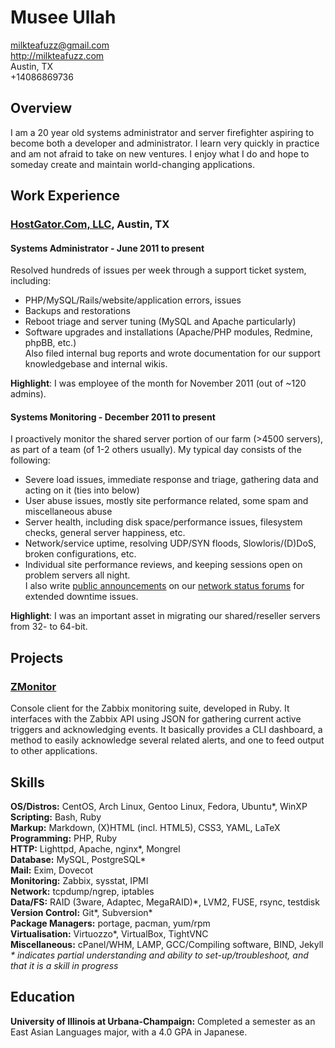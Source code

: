 # Musee Ullah

<milkteafuzz@gmail.com>  
<http://milkteafuzz.com>  
Austin, TX  
+14086869736  

## Overview

I am a 20 year old systems administrator and server firefighter aspiring to 
become both a developer and administrator. I learn very quickly in practice and am 
not afraid to take on new ventures. I enjoy what I do and hope to someday create 
and maintain world-changing applications.

## Work Experience

### [HostGator.Com, LLC][], Austin, TX

#### Systems Administrator - June 2011 to present

Resolved hundreds of issues per week through a support ticket system, including:  
- PHP/MySQL/Rails/website/application errors, issues  
- Backups and restorations  
- Reboot triage and server tuning (MySQL and Apache particularly)  
- Software upgrades and installations (Apache/PHP modules, Redmine, phpBB, etc.)  
Also filed internal bug reports and wrote documentation for our support 
knowledgebase and internal wikis.

**Highlight**: I was employee of the month for November 2011 (out of ~120 admins).

#### Systems Monitoring - December 2011 to present

I proactively monitor the shared server portion of our farm (>4500 servers), as
part of a team (of 1-2 others usually). My typical day consists of the following:  
- Severe load issues, immediate response and triage, gathering data and acting on it (ties into below)  
- User abuse issues, mostly site performance related, some spam and miscellaneous abuse  
- Server health, including disk space/performance issues, filesystem checks, general server happiness, etc.  
- Network/service uptime, resolving UDP/SYN floods, Slowloris/(D)DoS, broken configurations, etc.  
- Individual site performance reviews, and keeping sessions open on problem servers all night.  
I also write [public announcements][] on our [network status forums][] 
for extended downtime issues.

**Highlight**: I was an important asset in migrating our shared/reseller 
servers from 32- to 64-bit.

## Projects

### [ZMonitor][]

Console client for the Zabbix monitoring suite, developed in Ruby. It 
interfaces with the Zabbix API using JSON for gathering current active 
triggers and acknowledging events. It basically provides a CLI dashboard, 
a method to easily acknowledge several related alerts, and one to feed 
output to other applications.

## Skills

**OS/Distros:** CentOS, Arch Linux, Gentoo Linux, Fedora, Ubuntu\*, WinXP  
**Scripting:** Bash, Ruby  
**Markup:** Markdown, (X)HTML (incl. HTML5), CSS3, YAML, LaTeX  
**Programming:** PHP, Ruby  
**HTTP:** Lighttpd, Apache, nginx\*, Mongrel  
**Database:** MySQL, PostgreSQL\*  
**Mail:** Exim, Dovecot  
**Monitoring:** Zabbix, sysstat, IPMI  
**Network:** tcpdump/ngrep, iptables  
**Data/FS:** RAID (3ware, Adaptec, MegaRAID)\*, LVM2, FUSE, rsync, testdisk  
**Version Control:** Git\*, Subversion\*  
**Package Managers:** portage, pacman, yum/rpm  
**Virtualisation:** Virtuozzo\*, VirtualBox, TightVNC  
**Miscellaneous:** cPanel/WHM, LAMP, GCC/Compiling software, BIND, Jekyll  
*&#42; indicates partial understanding and ability to set-up/troubleshoot, and that it is a skill in progress*

## Education

**University of Illinois at Urbana-Champaign:** Completed a semester as an East Asian Languages major, 
with a 4.0 GPA in Japanese.

[HostGator.Com, LLC]: http://www.hostgator.com
[public announcements]: http://forums.hostgator.com/search.php?do=finduser&u=126179
[network status forums]: http://forums.hostgator.com/network-status-f14.html
[ZMonitor]: https://github.com/liliff/zmonitor
